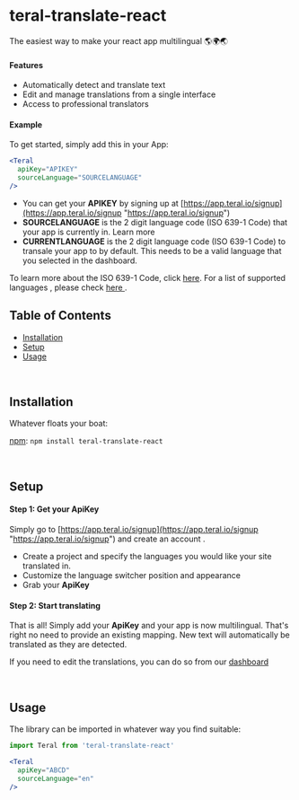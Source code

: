 # teral-translate-react

The easiest way to make your react app multilingual 🌎🌍🌏

#### Features

* Automatically detect and translate text
* Edit and manage translations from a single interface
* Access to professional translators

#### Example

To get started, simply add this in your App:

```jsx
<Teral
  apiKey="APIKEY"
  sourceLanguage="SOURCELANGUAGE"
/>
```

* You can get your **APIKEY** by signing up at [https://app.teral.io/signup](https://app.teral.io/signup "https://app.teral.io/signup")
* **SOURCELANGUAGE** is the 2 digit language code (ISO 639-1 Code) that your app is currently in. Learn more
* **CURRENTLANGUAGE** is the 2 digit language code (ISO 639-1 Code) to transale your app to by default. This needs to be a valid language that you selected in the dashboard.

To learn more about the ISO 639-1 Code, click [here](https://en.wikipedia.org/wiki/ISO_3166-1_alpha-2#Officially_assigned_code_elements).
For a list of supported languages , please check [here ](https://teral.crunch.help/others/list-of-supported-languages).

## Table of Contents

* [Installation](#installation)
* [Setup](#setup)
* [Usage](#usage)

<br />

## Installation

Whatever floats your boat:

[npm](https://www.npmjs.com): `npm install teral-translate-react`

<br />

## Setup

#### Step 1: Get your ApiKey

Simply go to [https://app.teral.io/signup](https://app.teral.io/signup "https://app.teral.io/signup") and create an account .

* Create a project and specify the languages you would like your site translated in.
* Customize the language switcher position and appearance
* Grab your **ApiKey**


#### Step 2: Start translating

That is all! Simply add your **ApiKey** and your app is now multilingual. That's right no need to provide an existing mapping. New text will automatically be translated as they are detected.

If you need to edit the translations, you can do so from our [dashboard](https://app.teral.io/translations)

<br />

## Usage

The library can be imported in whatever way you find suitable:

```jsx
import Teral from 'teral-translate-react'

<Teral
  apiKey="ABCD"
  sourceLanguage="en"
/>
```
